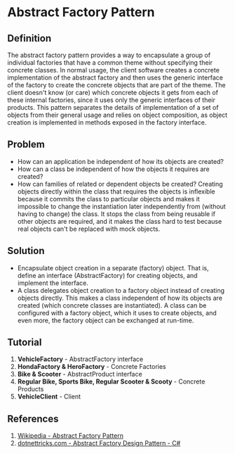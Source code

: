 # Abstract Factory Pattern
## Definition
The abstract factory pattern provides a way to encapsulate a group of individual factories that have a common theme without specifying their concrete classes. In normal usage, the client software creates a concrete implementation of the abstract factory and then uses the generic interface of the factory to create the concrete objects that are part of the theme. The client doesn't know (or care) which concrete objects it gets from each of these internal factories, since it uses only the generic interfaces of their products. This pattern separates the details of implementation of a set of objects from their general usage and relies on object composition, as object creation is implemented in methods exposed in the factory interface.

## Problem
* How can an application be independent of how its objects are created?
* How can a class be independent of how the objects it requires are created?
* How can families of related or dependent objects be created?
Creating objects directly within the class that requires the objects is inflexible because it commits the class to particular objects and makes it impossible to change the instantiation later independently from (without having to change) the class. It stops the class from being reusable if other objects are required, and it makes the class hard to test because real objects can't be replaced with mock objects.

## Solution
* Encapsulate object creation in a separate (factory) object. That is, define an interface (AbstractFactory) for creating objects, and implement the interface.
* A class delegates object creation to a factory object instead of creating objects directly.
This makes a class independent of how its objects are created (which concrete classes are instantiated). A class can be configured with a factory object, which it uses to create objects, and even more, the factory object can be exchanged at run-time.

## Tutorial
1. **VehicleFactory** - AbstractFactory interface
2. **HondaFactory & HeroFactory** - Concrete Factories
3. **Bike & Scooter** - AbstractProduct interface
4. **Regular Bike, Sports Bike, Regular Scooter & Scooty** - Concrete Products
5. **VehicleClient** - Client

## References
1. [Wikipedia - Abstract Factory Pattern](https://en.wikipedia.org/wiki/Abstract_factory_pattern)
2. [dotnettricks.com - Abstract Factory Design Pattern - C#](https://www.dotnettricks.com/learn/designpatterns/abstract-factory-design-pattern-dotnet)
